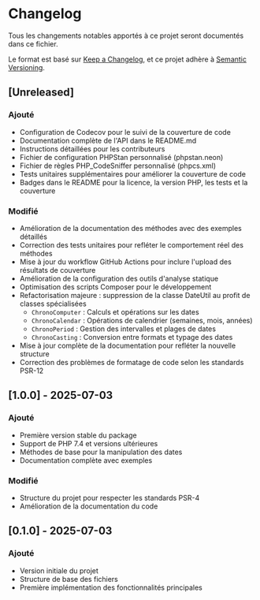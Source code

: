 # Changelog

Tous les changements notables apportés à ce projet seront documentés dans ce fichier.

Le format est basé sur [Keep a Changelog](https://keepachangelog.com/fr/1.0.0/),
et ce projet adhère à [Semantic Versioning](https://semver.org/spec/v2.0.0.html).

## [Unreleased]

### Ajouté
- Configuration de Codecov pour le suivi de la couverture de code
- Documentation complète de l'API dans le README.md
- Instructions détaillées pour les contributeurs
- Fichier de configuration PHPStan personnalisé (phpstan.neon)
- Fichier de règles PHP_CodeSniffer personnalisé (phpcs.xml)
- Tests unitaires supplémentaires pour améliorer la couverture de code
- Badges dans le README pour la licence, la version PHP, les tests et la couverture

### Modifié
- Amélioration de la documentation des méthodes avec des exemples détaillés
- Correction des tests unitaires pour refléter le comportement réel des méthodes
- Mise à jour du workflow GitHub Actions pour inclure l'upload des résultats de couverture
- Amélioration de la configuration des outils d'analyse statique
- Optimisation des scripts Composer pour le développement
- Refactorisation majeure : suppression de la classe DateUtil au profit de classes spécialisées
  - `ChronoComputer` : Calculs et opérations sur les dates
  - `ChronoCalendar` : Opérations de calendrier (semaines, mois, années)
  - `ChronoPeriod` : Gestion des intervalles et plages de dates
  - `ChronoCasting` : Conversion entre formats et typage des dates
- Mise à jour complète de la documentation pour refléter la nouvelle structure
- Correction des problèmes de formatage de code selon les standards PSR-12

## [1.0.0] - 2025-07-03

### Ajouté
- Première version stable du package
- Support de PHP 7.4 et versions ultérieures
- Méthodes de base pour la manipulation des dates
- Documentation complète avec exemples

### Modifié
- Structure du projet pour respecter les standards PSR-4
- Amélioration de la documentation du code

## [0.1.0] - 2025-07-03

### Ajouté
- Version initiale du projet
- Structure de base des fichiers
- Première implémentation des fonctionnalités principales
